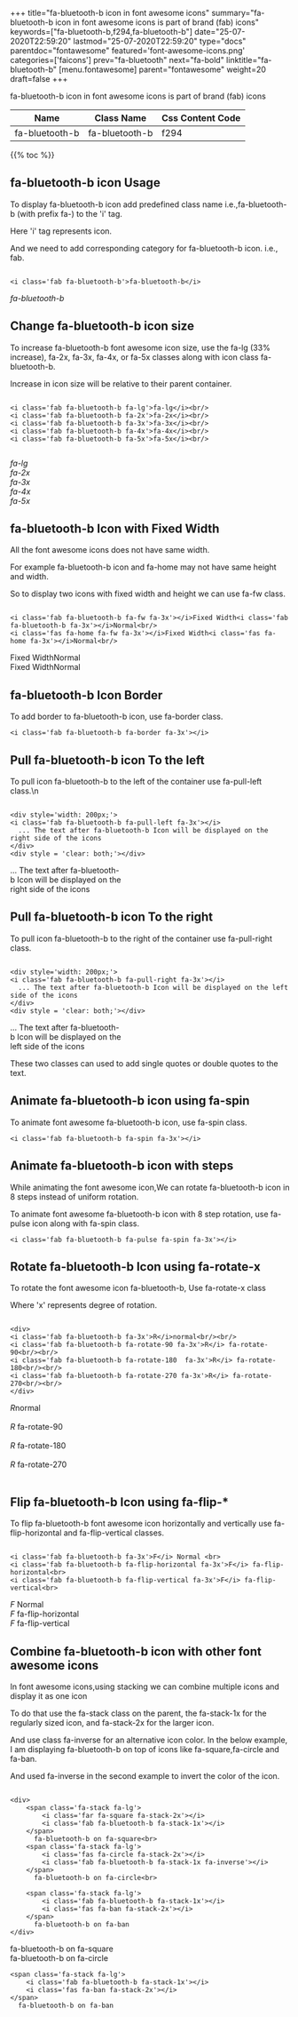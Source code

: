 +++
title="fa-bluetooth-b icon in font awesome icons"
summary="fa-bluetooth-b icon in font awesome icons is part of brand (fab) icons"
keywords=["fa-bluetooth-b,f294,fa-bluetooth-b"]
date="25-07-2020T22:59:20"
lastmod="25-07-2020T22:59:20"
type="docs"
parentdoc="fontawesome"
featured='font-awesome-icons.png'
categories=['faicons']
prev="fa-bluetooth"
next="fa-bold"
linktitle="fa-bluetooth-b"
[menu.fontawesome]
parent="fontawesome"
weight=20
draft=false
+++


fa-bluetooth-b icon in font awesome icons is part of brand (fab) icons

<div class='table-responsive'><table class='table'><thead><tr><th>Name</th><th>Class Name</th><th>Css Content Code</th></tr></thead><tbody><tr><td>fa-bluetooth-b</td><td>fa-bluetooth-b</td><td>f294</td></tr></tbody></table></div>


{{% toc %}}


## fa-bluetooth-b icon Usage

To display fa-bluetooth-b icon add predefined class name i.e.,fa-bluetooth-b (with prefix fa-) to the 'i' tag.

Here 'i' tag represents icon.

And we need to add corresponding category for fa-bluetooth-b icon. i.e., fab.


```

<i class='fab fa-bluetooth-b'>fa-bluetooth-b</i>
```

<i class='fab fa-bluetooth-b'>fa-bluetooth-b</i>




## Change fa-bluetooth-b icon size
To increase fa-bluetooth-b font awesome icon size, use the fa-lg (33% increase), fa-2x, fa-3x, fa-4x, or fa-5x classes along with icon class fa-bluetooth-b.

Increase in icon size will be relative to their parent container. 

```

<i class='fab fa-bluetooth-b fa-lg'>fa-lg</i><br/>
<i class='fab fa-bluetooth-b fa-2x'>fa-2x</i><br/>
<i class='fab fa-bluetooth-b fa-3x'>fa-3x</i><br/>
<i class='fab fa-bluetooth-b fa-4x'>fa-4x</i><br/>
<i class='fab fa-bluetooth-b fa-5x'>fa-5x</i><br/>
            
```

<i class='fab fa-bluetooth-b fa-lg'>fa-lg</i><br/>
<i class='fab fa-bluetooth-b fa-2x'>fa-2x</i><br/>
<i class='fab fa-bluetooth-b fa-3x'>fa-3x</i><br/>
<i class='fab fa-bluetooth-b fa-4x'>fa-4x</i><br/>
<i class='fab fa-bluetooth-b fa-5x'>fa-5x</i><br/>
            



## fa-bluetooth-b Icon with Fixed Width 

All the font awesome icons does not have same width.

For example fa-bluetooth-b icon and fa-home may not have same height and width.

So to display two icons with fixed width and height we can use fa-fw class.


```

<i class='fab fa-bluetooth-b fa-fw fa-3x'></i>Fixed Width<i class='fab fa-bluetooth-b fa-3x'></i>Normal<br/>
<i class='fas fa-home fa-fw fa-3x'></i>Fixed Width<i class='fas fa-home fa-3x'></i>Normal<br/>
```

<i class='fab fa-bluetooth-b fa-fw fa-3x'></i>Fixed Width<i class='fab fa-bluetooth-b fa-3x'></i>Normal<br/>
<i class='fas fa-home fa-fw fa-3x'></i>Fixed Width<i class='fas fa-home fa-3x'></i>Normal<br/>



## fa-bluetooth-b Icon Border 

To add border to fa-bluetooth-b icon, use fa-border class.


```
<i class='fab fa-bluetooth-b fa-border fa-3x'></i>

```
<i class='fab fa-bluetooth-b fa-border fa-3x'></i>





## Pull fa-bluetooth-b icon To the left

To pull icon fa-bluetooth-b to the left of the container use fa-pull-left class.\n

```

<div style='width: 200px;'>
<i class='fab fa-bluetooth-b fa-pull-left fa-3x'></i>
  ... The text after fa-bluetooth-b Icon will be displayed on the right side of the icons
</div>
<div style = 'clear: both;'></div>
```

<div style='width: 200px;'>
<i class='fab fa-bluetooth-b fa-pull-left fa-3x'></i>
  ... The text after fa-bluetooth-b Icon will be displayed on the right side of the icons
</div>
<div style = 'clear: both;'></div>




## Pull fa-bluetooth-b icon To the right
To pull icon fa-bluetooth-b to the right of the container use fa-pull-right class.

```

<div style='width: 200px;'>
<i class='fab fa-bluetooth-b fa-pull-right fa-3x'></i>
  ... The text after fa-bluetooth-b Icon will be displayed on the left side of the icons
</div>
<div style = 'clear: both;'></div>
```

<div style='width: 200px;'>
<i class='fab fa-bluetooth-b fa-pull-right fa-3x'></i>
  ... The text after fa-bluetooth-b Icon will be displayed on the left side of the icons
</div>
<div style = 'clear: both;'></div>

These two classes can used to add single quotes or double quotes to the text.


## Animate fa-bluetooth-b icon using fa-spin
To animate font awesome fa-bluetooth-b icon, use fa-spin class.

```
<i class='fab fa-bluetooth-b fa-spin fa-3x'></i>
```
<i class='fab fa-bluetooth-b fa-spin fa-3x'></i>




## Animate fa-bluetooth-b icon with steps
While animating the font awesome icon,We can rotate fa-bluetooth-b icon in 8 steps instead of uniform rotation.

To animate font awesome fa-bluetooth-b icon with 8 step rotation, use fa-pulse icon along with fa-spin class.


```
<i class='fab fa-bluetooth-b fa-pulse fa-spin fa-3x'></i>

```
<i class='fab fa-bluetooth-b fa-pulse fa-spin fa-3x'></i>





## Rotate fa-bluetooth-b Icon using fa-rotate-x
To rotate the font awesome icon fa-bluetooth-b, Use fa-rotate-x class

Where 'x' represents degree of rotation.


```

<div>
<i class='fab fa-bluetooth-b fa-3x'>R</i>normal<br/><br/>
<i class='fab fa-bluetooth-b fa-rotate-90 fa-3x'>R</i> fa-rotate-90<br/><br/> 
<i class='fab fa-bluetooth-b fa-rotate-180  fa-3x'>R</i> fa-rotate-180<br/><br/> 
<i class='fab fa-bluetooth-b fa-rotate-270 fa-3x'>R</i> fa-rotate-270<br/><br/>
</div>
```

<div>
<i class='fab fa-bluetooth-b fa-3x'>R</i>normal<br/><br/>
<i class='fab fa-bluetooth-b fa-rotate-90 fa-3x'>R</i> fa-rotate-90<br/><br/> 
<i class='fab fa-bluetooth-b fa-rotate-180  fa-3x'>R</i> fa-rotate-180<br/><br/> 
<i class='fab fa-bluetooth-b fa-rotate-270 fa-3x'>R</i> fa-rotate-270<br/><br/>
</div>




## Flip fa-bluetooth-b Icon using fa-flip-*
To flip fa-bluetooth-b font awesome icon horizontally and vertically use fa-flip-horizontal and fa-flip-vertical classes. 

```

<i class='fab fa-bluetooth-b fa-3x'>F</i> Normal <br>
<i class='fab fa-bluetooth-b fa-flip-horizontal fa-3x'>F</i> fa-flip-horizontal<br>
<i class='fab fa-bluetooth-b fa-flip-vertical fa-3x'>F</i> fa-flip-vertical<br>
```

<i class='fab fa-bluetooth-b fa-3x'>F</i> Normal <br>
<i class='fab fa-bluetooth-b fa-flip-horizontal fa-3x'>F</i> fa-flip-horizontal<br>
<i class='fab fa-bluetooth-b fa-flip-vertical fa-3x'>F</i> fa-flip-vertical<br>




## Combine fa-bluetooth-b icon with other font awesome icons
In font awesome icons,using stacking we can combine multiple icons and display it as one icon 

To do that use the fa-stack class on the parent, the fa-stack-1x for the regularly sized icon, and fa-stack-2x for the larger icon.

And use class fa-inverse for an alternative icon color. 
In the below example, I am displaying fa-bluetooth-b on top of icons like fa-square,fa-circle and fa-ban.

And used fa-inverse in the second example to invert the color of the icon.

```

<div>
    <span class='fa-stack fa-lg'>
        <i class='far fa-square fa-stack-2x'></i>
        <i class='fab fa-bluetooth-b fa-stack-1x'></i>
    </span>
      fa-bluetooth-b on fa-square<br>
    <span class='fa-stack fa-lg'>
        <i class='fas fa-circle fa-stack-2x'></i>
        <i class='fab fa-bluetooth-b fa-stack-1x fa-inverse'></i>
    </span>
      fa-bluetooth-b on fa-circle<br>

    <span class='fa-stack fa-lg'>
        <i class='fab fa-bluetooth-b fa-stack-1x'></i>
        <i class='fas fa-ban fa-stack-2x'></i>
    </span>
      fa-bluetooth-b on fa-ban
</div>
```

<div>
    <span class='fa-stack fa-lg'>
        <i class='far fa-square fa-stack-2x'></i>
        <i class='fab fa-bluetooth-b fa-stack-1x'></i>
    </span>
      fa-bluetooth-b on fa-square<br>
    <span class='fa-stack fa-lg'>
        <i class='fas fa-circle fa-stack-2x'></i>
        <i class='fab fa-bluetooth-b fa-stack-1x fa-inverse'></i>
    </span>
      fa-bluetooth-b on fa-circle<br>

    <span class='fa-stack fa-lg'>
        <i class='fab fa-bluetooth-b fa-stack-1x'></i>
        <i class='fas fa-ban fa-stack-2x'></i>
    </span>
      fa-bluetooth-b on fa-ban
</div>






